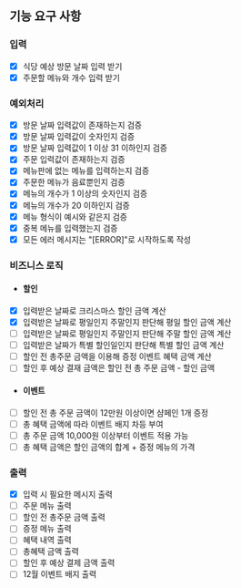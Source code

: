 ## 기능 요구 사항

### 입력
- [x] 식당 예상 방문 날짜 입력 받기
- [x] 주문할 메뉴와 개수 입력 받기

### 예외처리
- [x] 방문 날짜 입력값이 존재하는지 검증
- [x] 방문 날짜 입력값이 숫자인지 검증
- [x] 방문 날짜 입력값이 1 이상 31 이하인지 검증
- [x] 주문 입력값이 존재하는지 검증
- [x] 메뉴판에 없는 메뉴를 입력하는지 검증
- [x] 주문한 메뉴가 음료뿐인지 검증
- [x] 메뉴의 개수가 1 이상의 숫자인지 검증
- [x] 메뉴의 개수가 20 이하인지 검증
- [x] 메뉴 형식이 예시와 같은지 검증
- [x] 중복 메뉴를 입력했는지 검증
- [x] 모든 에러 메시지는 "[ERROR]"로 시작하도록 작성

### 비즈니스 로직
- #### 할인
- [x] 입력받은 날짜로 크리스마스 할인 금액 계산
- [x] 입력받은 날짜로 평일인지 주말인지 판단해 평일 할인 금액 계산
- [ ] 입력받은 날짜로 평일인지 주말인지 판단해 주말 할인 금액 계산
- [ ] 입력받은 날짜가 특별 할인일인지 판단해 특별 할인 금액 계산
- [ ] 할인 전 총주문 금액을 이용해 증정 이벤트 혜택 금액 계산
- [ ] 할인 후 예상 결재 금액은 할인 전 총 주문 금액 - 할인 금액

- #### 이벤트
- [ ] 할인 전 총 주문 금액이 12만원 이상이면 샴페인 1개 증정
- [ ] 총 혜택 금액에 따라 이벤트 배지 차등 부여
- [ ] 총 주문 금액 10,000원 이상부터 이벤트 적용 가능
- [ ] 총 혜택 금액은 할인 금액의 합계 + 증정 메뉴의 가격

### 출력
- [x] 입력 시 필요한 메시지 출력
- [ ] 주문 메뉴 출력
- [ ] 할인 전 총주문 금액 출력
- [ ] 증정 메뉴 출력
- [ ] 혜택 내역 출력
- [ ] 총혜택 금액 출력
- [ ] 할인 후 예상 결제 금액 출력
- [ ] 12월 이벤트 배지 출력
